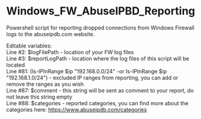 # Windows_FW_AbuseIPBD_Reporting
Powershell script for reporting dropped connections from Windows Firewall logs to the abuseipdb.com website.  
  
Editable variables:  
Line #2: $logFilePath - location of your FW log files  
Line #3: $reportLogPath - location where the log files of this script will be located  
Line #81: (Is-IPInRange $ip "192.168.0.0/24" -or Is-IPInRange $ip "192.168.1.0/24") - excluded IP ranges from reporting, you can add or remove the ranges as you wish  
Line #87: $comment - this string will be sent as comment to your report, do not leave this string empty  
Line #88: $categories - reported categories, you can find more about the categories here: https://www.abuseipdb.com/categories  
